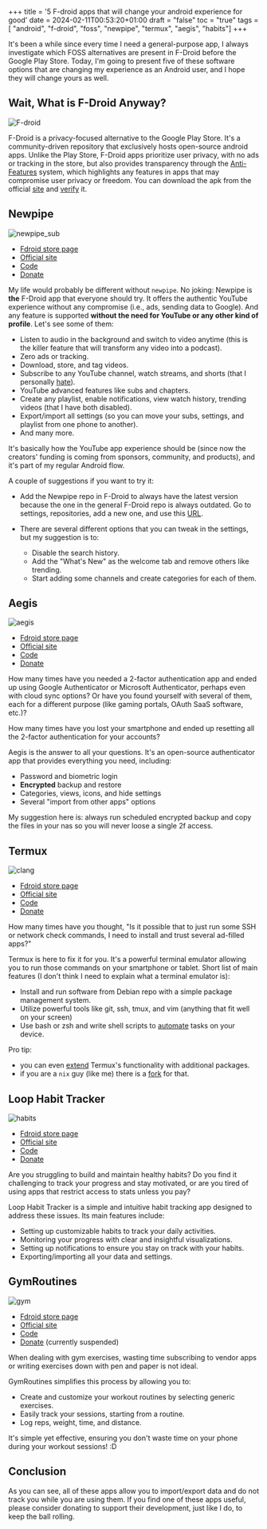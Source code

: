 +++
title = '5 F-droid apps that will change your android experience for good'
date = 2024-02-11T00:53:20+01:00
draft = "false"
toc = "true"
tags = [ "android", "f-droid", "foss", "newpipe", "termux", "aegis", "habits"]
+++

It's been a while since every time I need a general-purpose app, I always investigate which FOSS alternatives are present in F-Droid before the Google Play Store. Today, I'm going to present five of these software options that are changing my experience as an Android user, and I hope they will change yours as well.


## Wait, What is F-Droid Anyway?

![F-droid](/images/5-fdroid-apps/fdroid-logo.png)

F-Droid is a privacy-focused alternative to the Google Play Store. It's a community-driven repository that exclusively hosts open-source android apps. Unlike the Play Store, F-Droid apps prioritize user privacy, with no ads or tracking in the store, but also provides transparency through the [Anti-Features](https://f-droid.org/en/docs/Anti-Features/) system, which highlights any features in apps that may compromise user privacy or freedom.
You can download the apk from the official [site](https://f-droid.org/) and [verify](https://f-droid.org/docs/Verifying_Downloaded_APK/) it.

## Newpipe

![newpipe_sub](/images/5-fdroid-apps/newpipe_subs.png)

* [Fdroid store page](https://f-droid.org/packages/org.schabi.newpipe/)
* [Official site](https://newpipe.net/)
* [Code](https://github.com/TeamNewPipe/NewPipe/)
* [Donate](https://liberapay.com/TeamNewPipe/)

My life would probably be different without `newpipe`. No joking: Newpipe is **the** F-Droid app that everyone should try. It offers the authentic YouTube experience without any compromise (i.e., ads, sending data to Google). And any feature is supported **without the need for YouTube or any other kind of profile**. Let's see some of them:

* Listen to audio in the background and switch to video anytime (this is the killer feature that will transform any video into a podcast).
* Zero ads or tracking.
* Download, store, and tag videos.
* Subscribe to any YouTube channel, watch streams, and shorts (that I personally [hate](https://old.reddit.com/r/uBlockOrigin/comments/143mdqv/code_to_block_youtube_shorts_june_2023/jsem2mh/)).
* YouTube advanced features like subs and chapters.
* Create any playlist, enable notifications, view watch history, trending videos (that I have both disabled).
* Export/import all settings (so you can move your subs, settings, and playlist from one phone to another).
* And many more.

It's basically how the YouTube app experience should be (since now the creators' funding is coming from sponsors, community, and products), and it's part of my regular Android flow.

A couple of suggestions if you want to try it:

* Add the Newpipe repo in F-Droid to always have the latest version because the one in the general F-Droid repo is always outdated. Go to settings, repositories, add a new one, and use this [URL](https://archive.newpipe.net/fdroid/repo/?fingerprint=E2402C78F9B97C6C89E97DB914A2751FDA1D02FE2039CC0897A462BDB57E7501).

* There are several different options that you can tweak in the settings, but my suggestion is to:
    * Disable the search history.
    * Add the "What's New" as the welcome tab and remove others like trending.
    * Start adding some channels and create categories for each of them.

## Aegis

![aegis](/images/5-fdroid-apps/aegis.png)

* [Fdroid store page](https://f-droid.org/packages/org.schabi.newpipe/)
* [Official site](https://getaegis.app/)
* [Code](https://github.com/beemdevelopment/Aegis/tree/master)
* [Donate](https://www.buymeacoffee.com/beemdevelopment)

How many times have you needed a 2-factor authentication app and ended up using Google Authenticator or Microsoft Authenticator, perhaps even with cloud sync options? Or have you found yourself with several of them, each for a different purpose (like gaming portals, OAuth SaaS software, etc.)?

How many times have you lost your smartphone and ended up resetting all the 2-factor authentication for your accounts?

Aegis is the answer to all your questions. It's an open-source authenticator app that provides everything you need, including:

* Password and biometric login
* **Encrypted** backup and restore
* Categories, views, icons, and hide settings
* Several "import from other apps" options

My suggestion here is: always run scheduled encrypted backup and copy the files in your nas so you will never loose a single 2f access.

## Termux

![clang](/images/5-fdroid-apps/termux.jpg)

* [Fdroid store page](https://f-droid.org/packages/com.termux/)
* [Official site](https://termux.com/)
* [Code](https://github.com/termux/termux-app/)
* [Donate](https://termux.com/donate)

How many times have you thought, "Is it possible that to just run some SSH or network check commands, I need to install and trust several ad-filled apps?"

Termux is here to fix it for you. It's a powerful terminal emulator allowing you to run those commands on your smartphone or tablet. Short list of main features (I don't think I need to explain what a terminal emulator is):

* Install and run software from Debian repo with a simple package management system.
* Utilize powerful tools like git, ssh, tmux, and vim (anything that fit well on your screen)
* Use bash or zsh and write shell scripts to [automate](https://wiki.termux.com/wiki/Termux:Tasker) tasks on your device.

Pro tip:
  * you can even [extend](https://wiki.termux.com/wiki/Main_Page#Addons) Termux's functionality with additional packages.
  * if you are a `nix` guy (like me) there is a [fork](https://github.com/nix-community/nix-on-droid-app) for that.

## Loop Habit Tracker

![habits](/images/5-fdroid-apps/habits.png)

* [Fdroid store page](https://f-droid.org/en/packages/org.isoron.uhabits/)
* [Official site](https://loophabit.com/)
* [Code](https://github.com/iSoron/uhabits)
* [Donate](https://loophabit.com/donate)

Are you struggling to build and maintain healthy habits? Do you find it challenging to track your progress and stay motivated, or are you tired of using apps that restrict access to stats unless you pay?

Loop Habit Tracker is a simple and intuitive habit tracking app designed to address these issues. Its main features include:

* Setting up customizable habits to track your daily activities.
* Monitoring your progress with clear and insightful visualizations.
* Setting up notifications to ensure you stay on track with your habits.
* Exporting/importing all your data and settings.

## GymRoutines

![gym](/images/5-fdroid-apps/gymroutines.png)

* [Fdroid store page](https://f-droid.org/en/packages/com.noahjutz.gymroutines/)
* [Official site](https://noahjutz.com/gymroutines/)
* [Code](https://github.com/NoahJutz/GymRoutines)
* [Donate](https://liberapay.com/noahjutz) (currently suspended)

When dealing with gym exercises, wasting time subscribing to vendor apps or writing exercises down with pen and paper is not ideal.

GymRoutines simplifies this process by allowing you to:

* Create and customize your workout routines by selecting generic exercises.
* Easily track your sessions, starting from a routine.
* Log reps, weight, time, and distance.

It's simple yet effective, ensuring you don't waste time on your phone during your workout sessions! :D

## Conclusion

As you can see, all of these apps allow you to import/export data and do not track you while you are using them. If you find one of these apps useful, please consider donating to support their development, just like I do, to keep the ball rolling.
